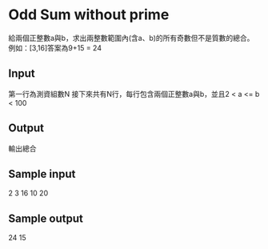 # Odd Sum without prime
給兩個正整數a與b，求出兩整數範圍內(含a、b)的所有奇數但不是質數的總合。例如：[3,16]答案為9+15 = 24

## Input
第一行為測資組數N
接下來共有N行，每行包含兩個正整數a與b，並且2 < a <= b < 100

## Output
輸出總合

## Sample input
2
3 16
10 20

## Sample output
24
15
